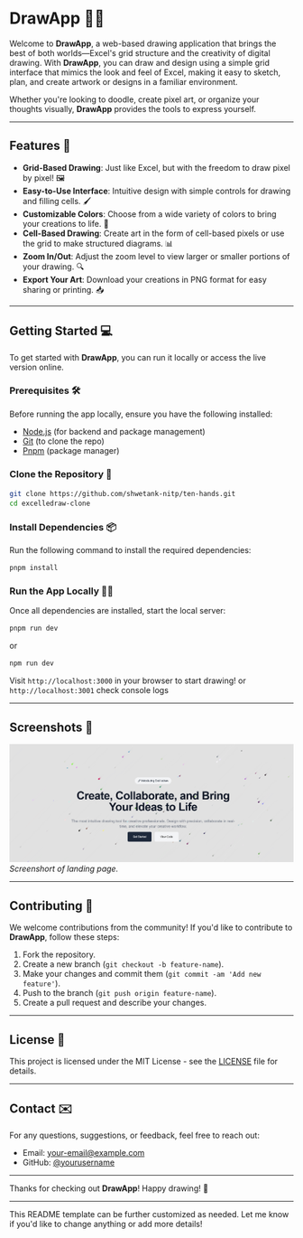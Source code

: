 # DrawApp 🎨✨

Welcome to **DrawApp**, a web-based drawing application that brings the best of both worlds—Excel's grid structure and the creativity of digital drawing. With **DrawApp**, you can draw and design using a simple grid interface that mimics the look and feel of Excel, making it easy to sketch, plan, and create artwork or designs in a familiar environment.

Whether you're looking to doodle, create pixel art, or organize your thoughts visually, **DrawApp** provides the tools to express yourself.

---

## Features 🚀

- **Grid-Based Drawing**: Just like Excel, but with the freedom to draw pixel by pixel! 🖼️
- **Easy-to-Use Interface**: Intuitive design with simple controls for drawing and filling cells. 🖌️
- **Customizable Colors**: Choose from a wide variety of colors to bring your creations to life. 🎨
- **Cell-Based Drawing**: Create art in the form of cell-based pixels or use the grid to make structured diagrams. 📊
- **Zoom In/Out**: Adjust the zoom level to view larger or smaller portions of your drawing. 🔍
- **Export Your Art**: Download your creations in PNG format for easy sharing or printing. 📥

---

## Getting Started 💻

To get started with **DrawApp**, you can run it locally or access the live version online.

### Prerequisites 🛠️

Before running the app locally, ensure you have the following installed:

- [Node.js](https://nodejs.org/) (for backend and package management)
- [Git](https://git-scm.com/) (to clone the repo)
- [Pnpm](hhttps://pnpm.io/installation) (package manager)

### Clone the Repository 📂

```bash
git clone https://github.com/shwetank-nitp/ten-hands.git
cd excelledraw-clone
```

### Install Dependencies 📦

Run the following command to install the required dependencies:

```bash
pnpm install
```

### Run the App Locally 🏃‍♂️

Once all dependencies are installed, start the local server:

```bash
pnpm run dev
```

or

```bash
npm run dev
```

Visit `http://localhost:3000` in your browser to start drawing!
or `http://localhost:3001` check console logs

---

## Screenshots 📸

![Screenshot 1](./public/image.png)
_Screenshort of landing page._

---

## Contributing 🤝

We welcome contributions from the community! If you'd like to contribute to **DrawApp**, follow these steps:

1. Fork the repository.
2. Create a new branch (`git checkout -b feature-name`).
3. Make your changes and commit them (`git commit -am 'Add new feature'`).
4. Push to the branch (`git push origin feature-name`).
5. Create a pull request and describe your changes.

---

## License 📜

This project is licensed under the MIT License - see the [LICENSE](LICENSE) file for details.

---

## Contact ✉️

For any questions, suggestions, or feedback, feel free to reach out:

- Email: [your-email@example.com](mailto:shwetankrai93@gmail.com)
- GitHub: [@yourusername](https://github.com/shwetank-nitp)

---

Thanks for checking out **DrawApp**! Happy drawing! 🎨

---

This README template can be further customized as needed. Let me know if you'd like to change anything or add more details!
